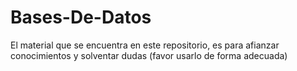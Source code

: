 # Bases-De-Datos
El material que se encuentra en este repositorio, es para afianzar conocimientos y  solventar dudas (favor usarlo de forma adecuada)
